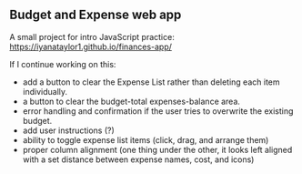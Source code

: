 ## Budget and Expense web app
A small project for intro JavaScript practice: https://iyanataylor1.github.io/finances-app/

If I continue working on this: 
- add a button to clear the Expense List rather than deleting each item individually.
- a button to clear the budget-total expenses-balance area.
- error handling and confirmation if the user tries to overwrite the existing budget.
- add user instructions (?)
- ability to toggle expense list items (click, drag, and arrange them)
- proper column alignment (one thing under the other, it looks left aligned with a set distance between expense names, cost, and icons)
